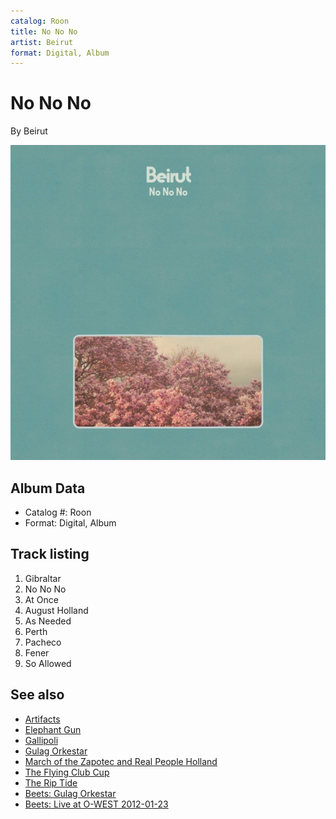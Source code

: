 ```yaml
---
catalog: Roon
title: No No No
artist: Beirut
format: Digital, Album
---
```


# No No No

By Beirut

![](../../assets/albumcovers/Beirut-No_No_No.png)

## Album Data

- Catalog #: Roon
- Format: Digital, Album


## Track listing


1. Gibraltar
2. No No No
3. At Once
4. August Holland
5. As Needed
6. Perth
7. Pacheco
8. Fener
9. So Allowed


## See also

- [Artifacts](Artifacts.md)
- [Elephant Gun](Elephant_Gun.md)
- [Gallipoli](Gallipoli.md)
- [Gulag Orkestar](Gulag_Orkestar.md)
- [March of the Zapotec and Real People Holland](March_of_the_Zapotec_and_Real_People_Holland.md)
- [The Flying Club Cup](The_Flying_Club_Cup.md)
- [The Rip Tide](The_Rip_Tide.md)
- [Beets: Gulag Orkestar](../../Beets/Beirut/Gulag_Orkestar.md)
- [Beets: Live at O-WEST 2012-01-23](../../Beets/Beirut/Live_at_O-WEST_2012-01-23.md)
